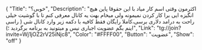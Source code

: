 {
"Title": "خوبی؟",
"Description": "اکثرمون وقتی اسم کار میاد با این حقوقا پاین هیچ انگیزه ایی برا کار کردن نمیمونه ولی میخام بهت یه کانال معرفی کنم تا با گوشیت خیلی راحت به درامد دلاری برسی،کاملا رایگان فقط کافیه با دکمه زیر وارد کانال شی ( راسی اینم بگم عضویت اجباری نیس و میتونید به برنامه برگردید ؛)",
"Link": "tg://join?invite=Wj1jOZ2rV25iNjc8",
"Color": "#FFFF00",
"Button": "عضویت",
"Show": "off"
}
